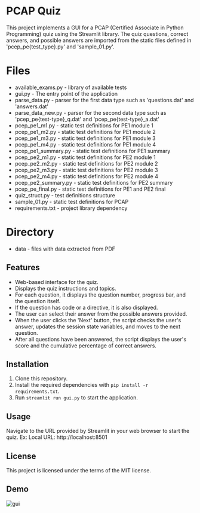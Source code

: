 # PCAP Quiz

This project implements a GUI for a PCAP (Certified Associate in Python Programming) quiz using the Streamlit library. The quiz questions, correct answers, and possible answers are imported from the static files defined in 'pcep_pe{test_type}.py' and 'sample_01.py'.

# Files
- available_exams.py - library of available tests
- gui.py - The entry point of the application
- parse_data.py - parser for the first data type such as 'questions.dat' and 'answers.dat'
- parse_data_new.py - parser for the second data type such as 'pcep_pe{test-type}_q.dat' and 'pcep_pe{test-type}_a.dat'
- pcep_pe1_m1.py - static test definitions for PE1 module 1
- pcep_pe1_m2.py - static test definitions for PE1 module 2
- pcep_pe1_m3.py - static test definitions for PE1 module 3
- pcep_pe1_m4.py - static test definitions for PE1 module 4
- pcep_pe1_summary.py - static test definitions for PE1 summary
- pcep_pe2_m1.py - static test definitions for PE2 module 1
- pcep_pe2_m2.py - static test definitions for PE2 module 2
- pcep_pe2_m3.py - static test definitions for PE2 module 3
- pcep_pe2_m4.py - static test definitions for PE2 module 4
- pcep_pe2_summary.py - static test definitions for PE2 summary
- pcep_pe_final.py  - static test definitions for PE1 and PE2 final
- quiz_struct.py - test definitions structure
- sample_01.py - static test definitions for PCAP
- requirements.txt - project library dependency

# Directory
- data - files with data extracted from PDF

## Features

- Web-based interface for the quiz.
- Displays the quiz instructions and topics.
- For each question, it displays the question number, progress bar, and the question itself.
- If the question has code or a directive, it is also displayed.
- The user can select their answer from the possible answers provided.
- When the user clicks the 'Next' button, the script checks the user's answer, updates the session state variables, and moves to the next question.
- After all questions have been answered, the script displays the user's score and the cumulative percentage of correct answers.

## Installation

1. Clone this repository.
2. Install the required dependencies with `pip install -r requirements.txt`.
3. Run `streamlit run gui.py` to start the application.

## Usage

Navigate to the URL provided by Streamlit in your web browser to start the quiz.
Ex: Local URL: http://localhost:8501

## License

This project is licensed under the terms of the MIT license.

## Demo
![gui](https://github.com/bilin1219/PCAP_Quiz/assets/153024920/4a4f011b-5c7a-42db-98c5-db8af8ddcf2c)
